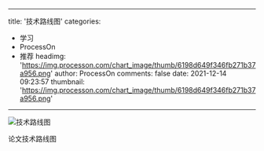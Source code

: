
---
title: '技术路线图'
categories: 
 - 学习
 - ProcessOn
 - 推荐
headimg: 'https://img.processon.com/chart_image/thumb/6198d649f346fb271b37a956.png'
author: ProcessOn
comments: false
date: 2021-12-14 09:23:57
thumbnail: 'https://img.processon.com/chart_image/thumb/6198d649f346fb271b37a956.png'
---

<div>   
<img class="thumb" alt="技术路线图" src="https://img.processon.com/chart_image/thumb/6198d649f346fb271b37a956.png" referrerpolicy="no-referrer">
<p>论文技术路线图</p>  
</div>
            